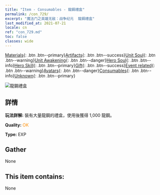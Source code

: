 ```yaml
---
title: "Item - Consumables - 龍鋼禮盒"
permalink: /con_729/
excerpt: "魔法门之英雄无敌：战争纪元  龍鋼禮盒"
last_modified_at: 2021-07-21
locale: cn
ref: "con_729.md"
toc: false
classes: wide
---
```

 [Materials](/ItemsCN/){: .btn .btn--primary}[Artifacts](/ItemsCN/Artifacts/){: .btn .btn--success}[Unit Soul](/ItemsCN/UnitSoul/){: .btn .btn--warning}[Unit Awakening](/ItemsCN/UnitAwakening/){: .btn .btn--danger}[Hero Soul](/ItemsCN/HeroSoul/){: .btn .btn--info}[Hero Skill](/ItemsCN/HeroSkill/){: .btn .btn--primary}[Gift](/ItemsCN/Gift/){: .btn .btn--success}[Event related](/ItemsCN/Events/){: .btn .btn--warning}[Avatars](/ItemsCN/Avatars/){: .btn .btn--danger}[Consumables](/ItemsCN/Consumables/){: .btn .btn--info}[Unknown](/ItemsCN/Unknown/){: .btn .btn--primary}

 ![龍鋼禮盒](/images/t/i_907004.png)

## 詳情
 **玩法詳解:** 裝有大量龍鋼的禮盒，使用後獲得 1,000 龍鋼。

 **Quality:** <span style="color: #FF8C00">OK</span>

 **Type:** EXP

## Gather

  None

## This item contains:

  None

